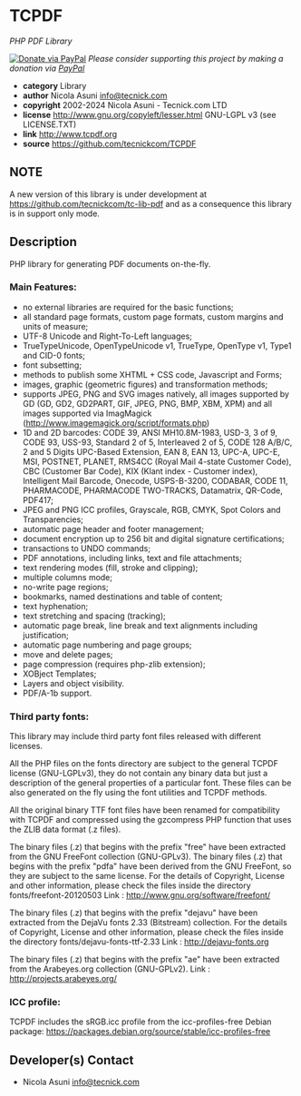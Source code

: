 # TCPDF

_PHP PDF Library_

[![Donate via PayPal](https://img.shields.io/badge/donate-paypal-87ceeb.svg)](https://www.paypal.com/cgi-bin/webscr?cmd=_donations&currency_code=GBP&business=paypal@tecnick.com&item_name=donation%20for%20TCPDF%20project)
_Please consider supporting this project by making a donation via [PayPal](https://www.paypal.com/cgi-bin/webscr?cmd=_donations&currency_code=GBP&business=paypal@tecnick.com&item_name=donation%20for%20TCPDF%20project)_

- **category** Library
- **author** Nicola Asuni <info@tecnick.com>
- **copyright** 2002-2024 Nicola Asuni - Tecnick.com LTD
- **license** http://www.gnu.org/copyleft/lesser.html GNU-LGPL v3 (see LICENSE.TXT)
- **link** http://www.tcpdf.org
- **source** https://github.com/tecnickcom/TCPDF

## NOTE

A new version of this library is under development at https://github.com/tecnickcom/tc-lib-pdf and as a consequence this library is in support only mode.

## Description

PHP library for generating PDF documents on-the-fly.

### Main Features:

- no external libraries are required for the basic functions;
- all standard page formats, custom page formats, custom margins and units of measure;
- UTF-8 Unicode and Right-To-Left languages;
- TrueTypeUnicode, OpenTypeUnicode v1, TrueType, OpenType v1, Type1 and CID-0 fonts;
- font subsetting;
- methods to publish some XHTML + CSS code, Javascript and Forms;
- images, graphic (geometric figures) and transformation methods;
- supports JPEG, PNG and SVG images natively, all images supported by GD (GD, GD2, GD2PART, GIF, JPEG, PNG, BMP, XBM, XPM) and all images supported via ImagMagick (http://www.imagemagick.org/script/formats.php)
- 1D and 2D barcodes: CODE 39, ANSI MH10.8M-1983, USD-3, 3 of 9, CODE 93, USS-93, Standard 2 of 5, Interleaved 2 of 5, CODE 128 A/B/C, 2 and 5 Digits UPC-Based Extension, EAN 8, EAN 13, UPC-A, UPC-E, MSI, POSTNET, PLANET, RMS4CC (Royal Mail 4-state Customer Code), CBC (Customer Bar Code), KIX (Klant index - Customer index), Intelligent Mail Barcode, Onecode, USPS-B-3200, CODABAR, CODE 11, PHARMACODE, PHARMACODE TWO-TRACKS, Datamatrix, QR-Code, PDF417;
- JPEG and PNG ICC profiles, Grayscale, RGB, CMYK, Spot Colors and Transparencies;
- automatic page header and footer management;
- document encryption up to 256 bit and digital signature certifications;
- transactions to UNDO commands;
- PDF annotations, including links, text and file attachments;
- text rendering modes (fill, stroke and clipping);
- multiple columns mode;
- no-write page regions;
- bookmarks, named destinations and table of content;
- text hyphenation;
- text stretching and spacing (tracking);
- automatic page break, line break and text alignments including justification;
- automatic page numbering and page groups;
- move and delete pages;
- page compression (requires php-zlib extension);
- XOBject Templates;
- Layers and object visibility.
- PDF/A-1b support.

### Third party fonts:

This library may include third party font files released with different licenses.

All the PHP files on the fonts directory are subject to the general TCPDF license (GNU-LGPLv3),
they do not contain any binary data but just a description of the general properties of a particular font.
These files can be also generated on the fly using the font utilities and TCPDF methods.

All the original binary TTF font files have been renamed for compatibility with TCPDF and compressed using the gzcompress PHP function that uses the ZLIB data format (.z files).

The binary files (.z) that begins with the prefix "free" have been extracted from the GNU FreeFont collection (GNU-GPLv3).
The binary files (.z) that begins with the prefix "pdfa" have been derived from the GNU FreeFont, so they are subject to the same license.
For the details of Copyright, License and other information, please check the files inside the directory fonts/freefont-20120503
Link : http://www.gnu.org/software/freefont/

The binary files (.z) that begins with the prefix "dejavu" have been extracted from the DejaVu fonts 2.33 (Bitstream) collection.
For the details of Copyright, License and other information, please check the files inside the directory fonts/dejavu-fonts-ttf-2.33
Link : http://dejavu-fonts.org

The binary files (.z) that begins with the prefix "ae" have been extracted from the Arabeyes.org collection (GNU-GPLv2).
Link : http://projects.arabeyes.org/

### ICC profile:

TCPDF includes the sRGB.icc profile from the icc-profiles-free Debian package:
https://packages.debian.org/source/stable/icc-profiles-free

## Developer(s) Contact

- Nicola Asuni <info@tecnick.com>
